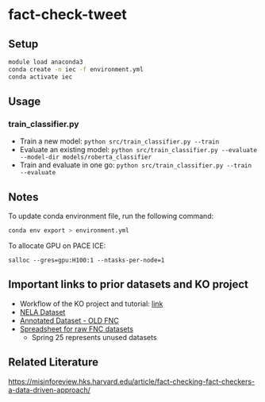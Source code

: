 # fact-check-tweet

## Setup
```bash
module load anaconda3
conda create -n iec -f environment.yml
conda activate iec
```

## Usage
### train_classifier.py
* Train a new model: `python src/train_classifier.py --train`
* Evaluate an existing model: `python src/train_classifier.py --evaluate --model-dir models/roberta_classifier`
* Train and evaluate in one go: `python src/train_classifier.py --train --evaluate`

## Notes
To update conda environment file, run the following command:
```bash
conda env export > environment.yml
```

To allocate GPU on PACE ICE:
```
salloc --gres=gpu:H100:1 --ntasks-per-node=1
```

## Important links to prior datasets and KO project
* Workflow of the KO project and tutorial: [link](https://drive.google.com/file/d/1FQ-ZDHSC4dq0d38EIF1J92_zNFdSYoDo/view?usp=sharing)
* [NELA Dataset](https://gtvault-my.sharepoint.com/:f:/g/personal/khu83_gatech_edu/EpLrHHhqikxKmNnffXBvD30BufXfZsfUMYNzOGj5FFm6Cw?e=7hSyvO)
* [Annotated Dataset - OLD FNC](https://gtvault-my.sharepoint.com/:f:/g/personal/khu83_gatech_edu/En-VZMxCJSpAlJoHwthr5-sBVjSehHCytZICund8S5Zx3Q?e=2vdvYR)
* [Spreadsheet for raw FNC datasets](https://gtvault-my.sharepoint.com/:x:/g/personal/khu83_gatech_edu/ERro17H5Qv9JrcgRJV50g30Bp3W0pQO7uVHYGdFfl8SROw?e=qBP8va)
    * Spring 25 represents unused datasets

## Related Literature
https://misinforeview.hks.harvard.edu/article/fact-checking-fact-checkers-a-data-driven-approach/